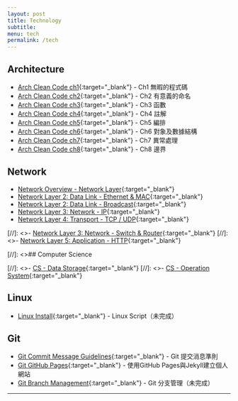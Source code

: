 ```yaml
---
layout: post
title: Technology
subtitle:
menu: tech
permalink: /tech
---
```


## Architecture

- [Arch Clean Code ch1](http://www.hauchenglee.com/tech/2020/01/05/clean-code-ch1.html){:target="_blank"} - Ch1 無暇的程式碼
- [Arch Clean Code ch2](http://www.hauchenglee.com/tech/2020/01/06/clean-code-ch2.html){:target="_blank"} - Ch2 有意義的命名
- [Arch Clean Code ch3](http://www.hauchenglee.com/tech/2020/01/07/clean-code-ch3.html){:target="_blank"} - Ch3 函數
- [Arch Clean Code ch4](http://www.hauchenglee.com/tech/2020/01/08/clean-code-ch4.html){:target="_blank"} - Ch4 註解
- [Arch Clean Code ch5](http://www.hauchenglee.com/tech/2020/01/09/clean-code-ch5.html){:target="_blank"} - Ch5 編排
- [Arch Clean Code ch6](http://www.hauchenglee.com/tech/2020/01/10/clean-code-ch6.html){:target="_blank"} - Ch6 對象及數據結構
- [Arch Clean Code ch7](http://www.hauchenglee.com/tech/2020/01/11/clean-code-ch7.html){:target="_blank"} - Ch7 異常處理
- [Arch Clean Code ch8](http://www.hauchenglee.com/tech/2020/01/12/clean-code-ch8.html){:target="_blank"} - Ch8 邊界

## Network

- [Network Overview - Network Layer](http://www.hauchenglee.com/tech/2020/04/18/network-layer.html){:target="_blank"}
- [Network Layer 2: Data Link - Ethernet & MAC](http://www.hauchenglee.com/tech/2020/04/19/network-ethernet-and-mac.html){:target="_blank"}
- [Network Layer 2: Data Link - Broadcast](http://www.hauchenglee.com/tech/2020/04/21/network-broadcast.html){:target="_blank"}
- [Network Layer 3: Network - IP](http://www.hauchenglee.com/tech/2020/04/23/network-ip.html){:target="_blank"}
- [Network Layer 4: Transport - TCP / UDP](http://www.hauchenglee.com/tech/2020/04/24/network-tcp-udp.html){:target="_blank"}

[//]: <>- [Network Layer 3: Network - Switch & Router](http://www.hauchenglee.com/tech/2020/04/22/network-switch-router.html){:target="_blank"}
[//]: <>- [Network Layer 5: Application - HTTP](http://www.hauchenglee.com/tech/2020/04/26/network-http.html){:target="_blank"}

[//]: <>## Computer Science

[//]: <>- [CS - Data Storage](http://www.hauchenglee.com/tech/2020/07/30/cs-data-storage.html){:target="_blank"}
[//]: <>- [CS - Operation System](http://www.hauchenglee.com/tech/2020/08/02/cs-operation-system.html){:target="_blank"}

## Linux

- [Linux Install](){:target="_blank"} - Linux Script（未完成）

## Git

- [Git Commit Message Guidelines](http://www.hauchenglee.com/tech/2019/12/25/git-commit-msg-guidelines.html){:target="_blank"} - Git 提交消息準則
- [Git GitHub Pages](http://www.hauchenglee.com/tech/2021/07/11/githubpages.html){:target="_blank"} - 使用GitHub Pages與Jekyll建立個人網站
- [Git Branch Management](){:target="_blank"} - Git 分支管理（未完成）

---
